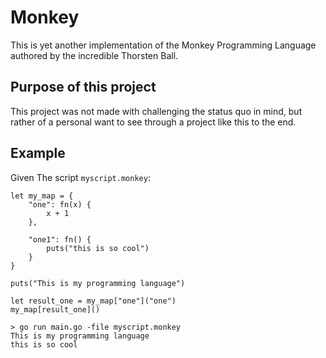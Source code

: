 # Monkey

This is yet another implementation of the Monkey Programming Language authored by the incredible Thorsten Ball.

## Purpose of this project

This project was not made with challenging the status quo in mind, but rather of a personal want to see through a project like this to the end.

## Example

Given The script `myscript.monkey`:

```
let my_map = {
    "one": fn(x) {
        x + 1
    },

    "one1": fn() {
        puts("this is so cool")
    }
}

puts("This is my programming language")

let result_one = my_map["one"]("one")
my_map[result_one]()
```

```
> go run main.go -file myscript.monkey
This is my programming language
this is so cool
```
